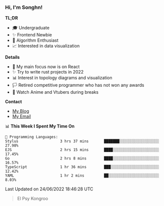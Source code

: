 ### Hi, I'm Songhn!

**TL;DR**

- 🎓 Undergraduate
- ✨ Frontend Newbie
- 🎈 Algorithm Enthusiast
- 📈 Interested in data visualization

**Details**

- 🎯 My main focus now is on React
- ✨ Try to write rust projects in 2022
- 📊 Interest in topology diagrams and visualization
- 🏳️ Retired competitive programmer who has not won any awards
- 🍵 Watch Anime and Vtubers during breaks

**Contact**
- [My Blog](https://blog.songhn.com)
- [My Email](mailto:songhn233@gmail.com)

<!--START_SECTION:waka-->
📊 **This Week I Spent My Time On** 

```text
💬 Programming Languages: 
Stylus                   3 hrs 37 mins       ███████░░░░░░░░░░░░░░░░░░   27.98% 
EJS                      2 hrs 15 mins       ████░░░░░░░░░░░░░░░░░░░░░   17.45% 
Go                       2 hrs 8 mins        ████░░░░░░░░░░░░░░░░░░░░░   16.57% 
TypeScript               1 hr 36 mins        ███░░░░░░░░░░░░░░░░░░░░░░   12.42% 
YAML                     1 hr 2 mins         ██░░░░░░░░░░░░░░░░░░░░░░░   8.03%

```


 Last Updated on 24/06/2022 18:46:28 UTC
<!--END_SECTION:waka-->

> El Psy Kongroo
